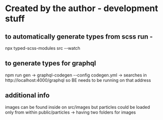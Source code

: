 # Created by the author - development stuff

## to automatically generate types from scss run - 
npx typed-scss-modules src --watch

## to generate types for graphql 
npm run gen 
-> graphql-codegen --config codegen.yml 
-> searches in http://localhost:4000/graphql so BE needs to be running on that address





## additional info
images can be found inside on src/images but particles could be loaded only from within public/particles -> having two folders for images
